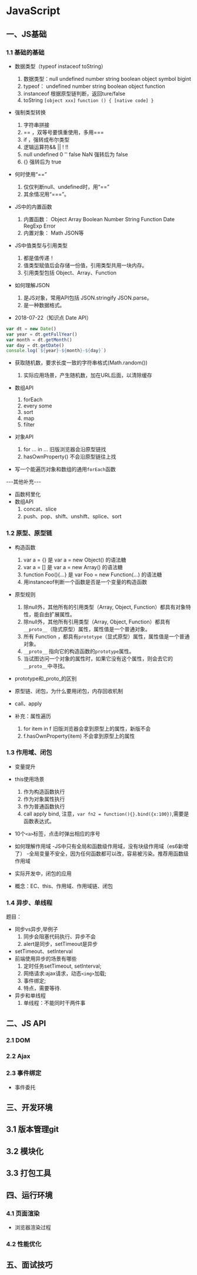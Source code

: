 # JavaScript

## 一、JS基础

### 1.1 基础的基础

+ 数据类型（typeof instaceof toString）
  1. 数据类型：null undefined number string boolean object symbol bigint
  2. typeof： undefined number string boolean object function
  3. instanceof 根据原型链判断，返回ture/false
  4. toString `[object xxx]` `function () { [native code] }`

+ 强制类型转换
  1. 字符串拼接
  2. == ，双等号要慎重使用，多用===
  3. if ，强转成布尔类型
  4. 逻辑运算符&& || ! !!
  5. null undefined 0 '' false NaN 强转后为 false
  6. {} 强转后为 true

+ 何时使用“==”
  1. 仅仅判断null、undefined时，用“==”
  2. 其余情况用“===”。

+ JS中的内置函数
  1. 内置函数： Object Array Boolean Number String Function Date RegExp Error
  2. 内置对象： Math JSON等

+ JS中值类型与引用类型
  1. 都是值传递！
  2. 值类型赋值后会存储一份值，引用类型共用一块内存。
  3. 引用类型包括 Object、Array、Function

+ 如何理解JSON
  1. 是JS对象，常用API包括 JSON.stringify  JSON.parse。
  2. 是一种数据格式。

+ 2018-07-22（知识点 Date API）

```javascript
var dt = new Date()
var year = dt.getFullYear()
var month = dt.getMonth()
var day = dt.getDate()
console.log(`${year}-${month}-${day}`)
```

+ 获取随机数，要求长度一致的字符串格式(Math.random())
  1. 实际应用场景，产生随机数，加在URL后面，以清除缓存

+ 数组API
  1. forEach
  2. every some
  3. sort
  4. map
  5. filter

+ 对象API
  1. for ... in ...   旧版浏览器会沿原型链找
  2. hasOwnProperty() 不会沿原型链往上找

+ 写一个能遍历对象和数组的通用`forEach`函数

---其他补充---

+ 函数柯里化
+ 数组API
  1. concat、slice
  2. push、pop、shift、unshift、splice、sort

### 1.2 原型、原型链

+ 构造函数
  1. var a = {} 是 var a = new Object() 的语法糖
  2. var a = [] 是 var a = new Array() 的语法糖
  3. function Foo(){...} 是 var Foo = new Function(...) 的语法糖
  4. 用instanceof判断一个函数是否是一个变量的构造函数

+ 原型规则
  1. 除null外，其他所有的引用类型（Array, Object, Function）都具有对象特性，能自由扩展属性。
  2. 除null外，其他所有引用类型（Array, Object, Function）都具有`__proto__`（隐式原型）属性，属性值是一个普通对象。
  3. 所有 Function ，都具有`prototype`（显式原型）属性，属性值是一个普通对象。
  4. `__proto__` 指向它的构造函数的`prototype`属性。
  5. 当试图访问一个对象的属性时，如果它没有这个属性，则会去它的`__proto__`中寻找。

+ prototype和_proto_的区别
+ 原型链、闭包，为什么要用闭包，内存回收机制
+ call、apply

+ 补充：属性遍历
  1. for item in f           旧版浏览器会拿到原型上的属性，新版不会
  2. f.hasOwnProperty(item)  不会拿到原型上的属性

### 1.3 作用域、闭包

+ 变量提升
+ this使用场景
  1. 作为构造函数执行
  2. 作为对象属性执行
  3. 作为普通函数执行
  4. call apply bind, 注意，`var fn2 = function(){}.bind({x:100})`,需要是函数表达式。
+ 10个`<a>`标签，点击时弹出相应的序号
+ 如何理解作用域
  -JS中只有全局和函数级作用域，没有块级作用域（es6新增了）
  -全局变量不安全，因为任何函数都可以改，容易被污染。推荐用函数级作用域

+ 实际开发中，闭包的应用
+ 概念：EC、this、作用域、作用域链、闭包

### 1.4 异步、单线程

题目：

+ 同步vs异步,举例子
  1. 同步会阻塞代码执行、异步不会
  2. alert是同步，setTimeout是异步
+ setTimeout、setInterval
+ 前端使用异步的场景有哪些
  1. 定时任务setTimeout, setInterval;
  2. 网络请求:ajax请求，动态`<img>`加载;
  3. 事件绑定;
  4. 特点，需要等待.
+ 异步和单线程
  1. 单线程：不能同时干两件事

## 二、JS API

### 2.1 DOM

### 2.2 Ajax

### 2.3 事件绑定

+ 事件委托

## 三、开发环境

## 3.1 版本管理git

## 3.2 模块化

## 3.3 打包工具

## 四、运行环境

### 4.1 页面渲染

+ 浏览器渲染过程

### 4.2 性能优化

## 五、面试技巧
